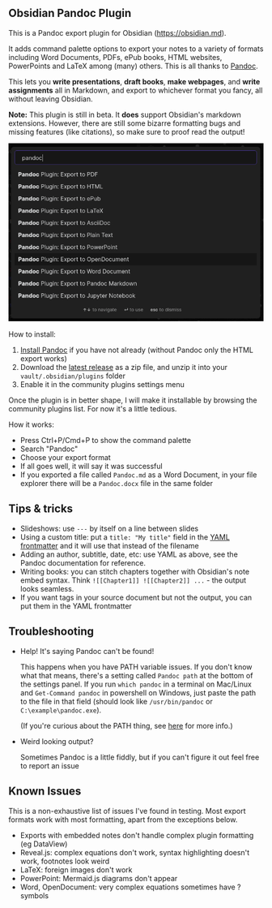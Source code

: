 ## Obsidian Pandoc Plugin

This is a Pandoc export plugin for Obsidian (https://obsidian.md).

It adds command palette options to export your notes to a variety of formats including Word Documents, PDFs, ePub books, HTML websites, PowerPoints and LaTeX among (many) others. This is all thanks to [Pandoc](https://pandoc.org/).

This lets you **write presentations**, **draft books**, **make webpages**, and **write assignments** all in Markdown, and export to whichever format you fancy, all without leaving Obsidian.

**Note:** This plugin is still in beta. It **does** support Obsidian's markdown extensions. However, there are still some bizarre formatting bugs and missing features (like citations), so make sure to proof read the output!

![screenshot of command palette](./command-palette.png)

How to install:
1. [Install Pandoc](https://pandoc.org/installing.html) if you have not already (without Pandoc only the HTML export works)
2. Download the [latest release](https://github.com/OliverBalfour/obsidian-pandoc/releases) as a zip file, and unzip it into your `vault/.obsidian/plugins` folder
3. Enable it in the community plugins settings menu

Once the plugin is in better shape, I will make it installable by browsing the community plugins list. For now it's a little tedious.

How it works:
* Press Ctrl+P/Cmd+P to show the command palette
* Search "Pandoc"
* Choose your export format
* If all goes well, it will say it was successful
* If you exported a file called `Pandoc.md` as a Word Document, in your file explorer there will be a `Pandoc.docx` file in the same folder

## Tips & tricks

* Slideshows: use `---` by itself on a line between slides
* Using a custom title: put a `title: "My title"` field in the [YAML frontmatter](https://help.obsidian.md/Advanced+topics/YAML+front+matter) and it will use that instead of the filename
* Adding an author, subtitle, date, etc: use YAML as above, see the Pandoc documentation for reference.
* Writing books: you can stitch chapters together with Obsidian's note embed syntax. Think `![[Chapter1]] ![[Chapter2]] ...` - the output looks seamless.
* If you want tags in your source document but not the output, you can put them in the YAML frontmatter

## Troubleshooting

* Help! It's saying Pandoc can't be found!
  
  This happens when you have PATH variable issues. If you don't know what that means, there's a setting called `Pandoc path` at the bottom of the settings panel. If you run `which pandoc` in a terminal on Mac/Linux and `Get-Command pandoc` in powershell on Windows, just paste the path to the file in that field (should look like `/usr/bin/pandoc` or `C:\example\pandoc.exe`).
  
  (If you're curious about the PATH thing, see [here](https://github.com/OliverBalfour/obsidian-pandoc/issues/15#issuecomment-823650889) for more info.)
* Weird looking output?
  
  Sometimes Pandoc is a little fiddly, but if you can't figure it out feel free to report an issue

## Known Issues

This is a non-exhaustive list of issues I've found in testing. Most export formats work with most formatting, apart from the exceptions below.

* Exports with embedded notes don't handle complex plugin formatting (eg DataView)
* Reveal.js: complex equations don't work, syntax highlighting doesn't work, footnotes look weird
* LaTeX: foreign images don't work
* PowerPoint: Mermaid.js diagrams don't appear
* Word, OpenDocument: very complex equations sometimes have ? symbols
